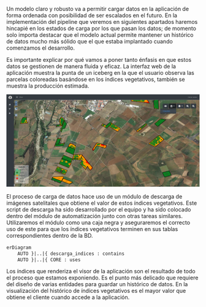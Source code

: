 Un modelo claro y robusto va a permitir cargar datos en la aplicación de forma ordenada con posibilidad de ser escalados en el futuro. En la implementación del pipeline que veremos en siguientes apartados haremos hincapié en los estados de carga por los que pasan los datos; de momento solo importa destacar que el modelo actual permite mantener un histórico de datos mucho más sólido que el que estaba implantado cuando comenzamos el desarrollo. 

Es importante explicar por qué vamos a poner tanto énfasis en que estos datos se gestionen de manera fluida y eficaz. La interfaz web de la aplicación muestra la punta de un iceberg en la que el usuario observa las parcelas coloreadas basándose en los índices vegetativos, también se muestra la producción estimada.

![](figures/visor_GIS.png)

El proceso de carga de datos hace uso de un módulo de descarga de imágenes satelitales que obtiene el valor de estos índices vegetativos. Este script de descarga ha sido desarrollado por el equipo y ha sido colocado dentro del módulo de automatización junto con otras tareas similares. 
Utilizaremos el módulo como una caja negra y aseguraremos el correcto uso de este para que los índices vegetativos terminen en sus tablas correspondientes dentro de la BD.

```mermaid
erDiagram
	AUTO }|..|{ descarga_indices : contains
    AUTO }|..|{ CORE : uses
```

Los índices que renderiza el visor de la aplicación son el resultado de todo el proceso que estamos exponiendo. Es el punto más delicado que requiere del diseño de varias entidades para guardar un histórico de datos. En la visualización del histórico de índices vegetativos es el mayor valor que obtiene el cliente cuando accede a la aplicación.